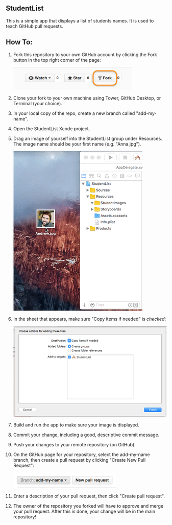 ## StudentList

This is a simple app that displays a list of students names. It is used to teach GitHub pull requests.

## How To:

1. Fork this repository to your own GitHub account by clicking the Fork button in the top right corner of the page:

    ![Fork Button](.ReadmeImages/ForkButton.png)

2. Clone your fork to your own machine using Tower, GitHub Desktop, or Terminal (your choice).
3. In your local copy of the repo, create a new branch called "add-my-name".
4. Open the StudentList Xcode project.
5. Drag an image of yourself into the StudentList group under Resources. The image name should be your first name (e.g. "Anna.jpg").

    ![Drag Image into Xcode](.ReadmeImages/AddImage.gif)

6. In the sheet that appears, make sure "Copy items if needed" is _checked_:

    ![Copy Items Sheet](.ReadmeImages/CopyItems.png)

7. Build and run the app to make sure your image is displayed.
8. Commit your change, including a good, descriptive commit message.
9. Push your changes to your remote repository (on GitHub).
10. On the GitHub page for your repository, select the add-my-name branch, then create a pull request by clicking "Create New Pull Request":

    ![Create Pull Request](.ReadmeImages/CreatePullRequest.png)

11. Enter a description of your pull request, then click "Create pull request".
12. The owner of the repository you forked will have to approve and merge your pull request. After this is done, your change will be in the main repository!
